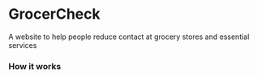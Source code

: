 # GrocerCheck

A website to help people reduce contact at grocery stores and essential services




### How it works

